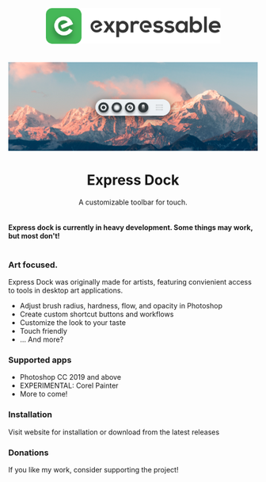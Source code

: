 <div align="center">
  <img src="https://github.com/ExpressableKeys/ExpressDock/raw/master/repo/images/logo-full.png">
  <br><br><br>
  <img src="https://github.com/ExpressableKeys/ExpressDock/raw/master/repo/images/github-preview.png">
  <h1>Express Dock</h1>
  A customizable toolbar for touch.
</div>
<br><br>
<b>Express dock is currently in heavy development. Some things may work, but most don't!</b>
<br><br>

### Art focused.
Express Dock was originally made for artists, featuring convienient access to tools in desktop art applications.

- Adjust brush radius, hardness, flow, and opacity in Photoshop
- Create custom shortcut buttons and workflows
- Customize the look to your taste
- Touch friendly
- ... And more?

### Supported apps
- Photoshop CC 2019 and above
- EXPERIMENTAL: Corel Painter
- More to come!

### Installation

Visit website for installation or download from the latest releases

### Donations

If you like my work, consider supporting the project!
